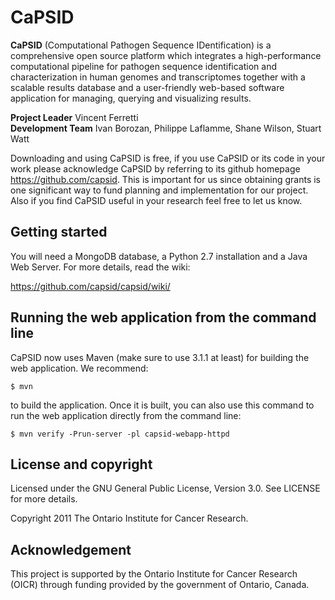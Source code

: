CaPSID
========
**CaPSID** (Computational Pathogen Sequence IDentification) is a comprehensive open source platform which integrates a high-performance computational pipeline for pathogen sequence identification and characterization in human genomes and transcriptomes together with a scalable results database and a user-friendly web-based software application for managing, querying and visualizing results.

**Project Leader** Vincent Ferretti  
**Development Team** Ivan Borozan, Philippe Laflamme, Shane Wilson, Stuart Watt

Downloading and using CaPSID is free, if you use CaPSID or its code in your work 
please acknowledge CaPSID by referring to its github homepage https://github.com/capsid. 
This is important for us since obtaining grants is one significant way to fund planning 
and implementation for our project. Also if you find CaPSID useful in your research feel 
free to let us know.  


Getting started
---------------
You will need a MongoDB database, a Python 2.7 installation and a Java Web Server. For more details, read the wiki:

  https://github.com/capsid/capsid/wiki/

Running the web application from the command line
-------------------------------------------------

CaPSID now uses Maven (make sure to use 3.1.1 at least) for building the web application. We recommend:

```shell
$ mvn 
```

to build the application. Once it is built, you can also use this command to run the web application directly from 
the command line:

```shell
$ mvn verify -Prun-server -pl capsid-webapp-httpd
```

License and copyright
---------------------
Licensed under the GNU General Public License, Version 3.0. See LICENSE for more details.

Copyright 2011 The Ontario Institute for Cancer Research.


Acknowledgement
---------------
This project is supported by the Ontario Institute for Cancer Research
(OICR) through funding provided by the government of Ontario, Canada.
